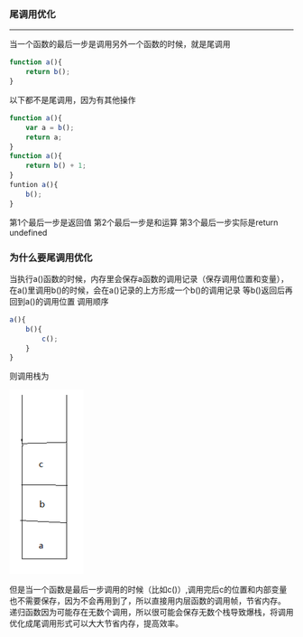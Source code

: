 ### 尾调用优化
***
当一个函数的最后一步是调用另外一个函数的时候，就是尾调用
```js
function a(){
    return b();
}
```
以下都不是尾调用，因为有其他操作
```js
function a(){
    var a = b();
    return a;
}
function a(){
    return b() + 1;
}
funtion a(){
    b();
}
```
第1个最后一步是返回值
第2个最后一步是和运算
第3个最后一步实际是return undefined

### 为什么要尾调用优化
当执行a()函数的时候，内存里会保存a函数的调用记录（保存调用位置和变量），在a()里调用b()的时候，会在a()记录的上方形成一个b()的调用记录
等b()返回后再回到a()的调用位置
调用顺序
```js
a(){
    b(){
        c();
    }
}
```
则调用栈为

![](https://raw.githubusercontent.com/heyach/blog/main/images/weidiaoyong.png)

但是当一个函数是最后一步调用的时候（比如c()）,调用完后c的位置和内部变量也不需要保存，因为不会再用到了，所以直接用内层函数的调用帧，节省内存。
递归函数因为可能存在无数个调用，所以很可能会保存无数个栈导致爆栈，将调用优化成尾调用形式可以大大节省内存，提高效率。